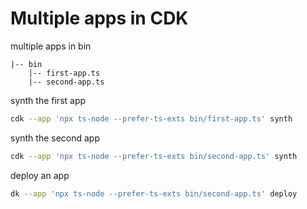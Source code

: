 # Multiple apps in CDK

multiple apps in bin

```
|-- bin
    |-- first-app.ts
    |-- second-app.ts
```

synth the first app

```bash
cdk --app 'npx ts-node --prefer-ts-exts bin/first-app.ts' synth
```

synth the second app

```bash
cdk --app 'npx ts-node --prefer-ts-exts bin/second-app.ts' synth
```

deploy an app 
```bash 
dk --app 'npx ts-node --prefer-ts-exts bin/second-app.ts' deploy
```